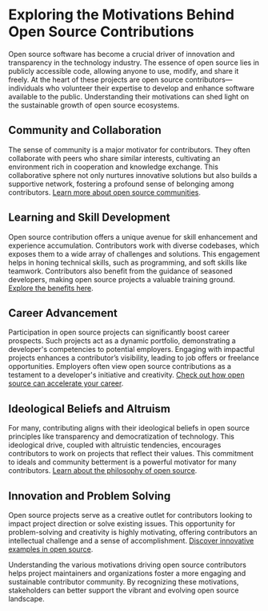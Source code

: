 # Exploring the Motivations Behind Open Source Contributions

Open source software has become a crucial driver of innovation and transparency in the technology industry. The essence of open source lies in publicly accessible code, allowing anyone to use, modify, and share it freely. At the heart of these projects are open source contributors—individuals who volunteer their expertise to develop and enhance software available to the public. Understanding their motivations can shed light on the sustainable growth of open source ecosystems.

## Community and Collaboration

The sense of community is a major motivator for contributors. They often collaborate with peers who share similar interests, cultivating an environment rich in cooperation and knowledge exchange. This collaborative sphere not only nurtures innovative solutions but also builds a supportive network, fostering a profound sense of belonging among contributors. [Learn more about open source communities](https://opensource.com/resources/what-open-source).

## Learning and Skill Development

Open source contribution offers a unique avenue for skill enhancement and experience accumulation. Contributors work with diverse codebases, which exposes them to a wide array of challenges and solutions. This engagement helps in honing technical skills, such as programming, and soft skills like teamwork. Contributors also benefit from the guidance of seasoned developers, making open source projects a valuable training ground. [Explore the benefits here](https://www.freecodecamp.org/news/the-power-of-open-source-for-developers-953d0c29eb3f/).

## Career Advancement

Participation in open source projects can significantly boost career prospects. Such projects act as a dynamic portfolio, demonstrating a developer's competencies to potential employers. Engaging with impactful projects enhances a contributor’s visibility, leading to job offers or freelance opportunities. Employers often view open source contributions as a testament to a developer's initiative and creativity. [Check out how open source can accelerate your career](https://techbeacon.com/app-dev-testing/5-ways-open-source-contribute-your-career-development).

## Ideological Beliefs and Altruism

For many, contributing aligns with their ideological beliefs in open source principles like transparency and democratization of technology. This ideological drive, coupled with altruistic tendencies, encourages contributors to work on projects that reflect their values. This commitment to ideals and community betterment is a powerful motivator for many contributors. [Learn about the philosophy of open source](https://opensource.guide/philosophy/).

## Innovation and Problem Solving

Open source projects serve as a creative outlet for contributors looking to impact project direction or solve existing issues. This opportunity for problem-solving and creativity is highly motivating, offering contributors an intellectual challenge and a sense of accomplishment. [Discover innovative examples in open source](https://opensource.com/article/18/9/five-inspiring-examples-open-source-innovation).

Understanding the various motivations driving open source contributors helps project maintainers and organizations foster a more engaging and sustainable contributor community. By recognizing these motivations, stakeholders can better support the vibrant and evolving open source landscape.